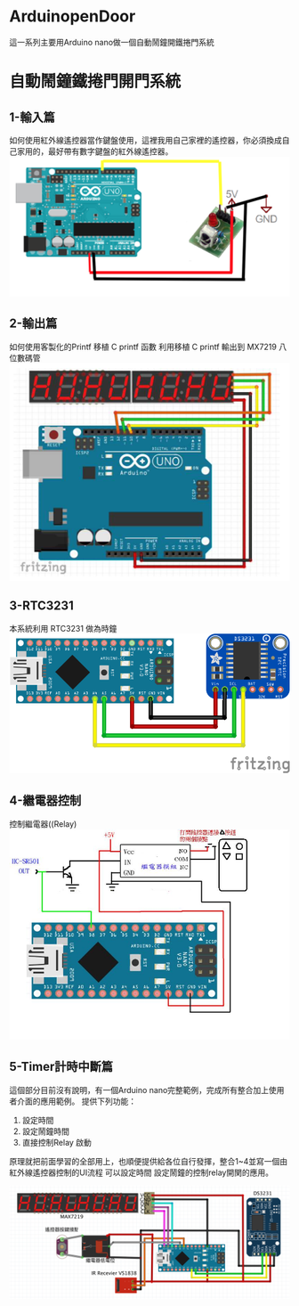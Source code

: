 # ArduinopenDoor


這一系列主要用Arduino nano做一個自動鬧鐘開鐵捲門系統


# 自動鬧鐘鐵捲門開門系統

## 1-輸入篇
   如何使用紅外線遙控器當作鍵盤使用，這裡我用自己家裡的遙控器，你必須換成自己家用的，最好帶有數字鍵盤的紅外線遙控器。
![紅外線接收器](1-Input/irrecv.png)


## 2-輸出篇
   如何使用客製化的Printf  移植 C printf 函數
   利用移植 C printf 輸出到 MX7219 八位數碼管
![MAX7219接線](2-Output/max7219.png)

## 3-RTC3231
   本系統利用 RTC3231 做為時鐘
![RTC3231接線](3-RTC3231/rtccir.png)


## 4-繼電器控制
   控制繼電器((Relay)
![繼電器控制捲門遙控器連接](4-RelayControl/PIC.JPG)

## 5-Timer計時中斷篇
這個部分目前沒有說明，有一個Arduino nano完整範例，完成所有整合加上使用者介面的應用範例。 提供下列功能：

1. 設定時間
2. 設定鬧鐘時間
3. 直接控制Relay 啟動

原理就把前面學習的全部用上，也順便提供給各位自行發揮，整合1~4並寫一個由紅外線遙控器控制的UI流程 可以設定時間 設定鬧鐘的控制relay開関的應用。

![鬧鐘開鐵捲門](5-OpenDoor/circuit.png)



